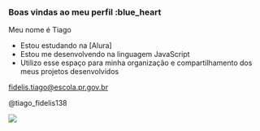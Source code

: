 ### Boas vindas ao meu perfil :blue_heart

Meu nome é Tiago

- Estou estudando na [Alura]
- Estou me desenvolvendo na linguagem JavaScript
- Utilizo esse espaço para minha organização e compartilhamento dos meus projetos desenvolvidos



fidelis.tiago@escola.pr.gov.br

@tiago_fidelis138



![](https://media.tenor.com/7t63GFnoIPUAAAAd/huh-cat-huh-m4rtin.gif)


